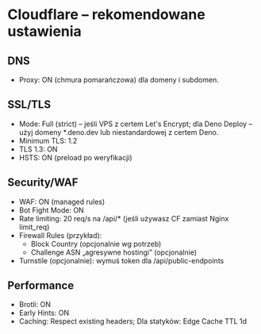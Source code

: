 # Cloudflare – rekomendowane ustawienia

## DNS
- Proxy: ON (chmura pomarańczowa) dla domeny i subdomen.

## SSL/TLS
- Mode: Full (strict) – jeśli VPS z certem Let's Encrypt; dla Deno Deploy – użyj domeny *.deno.dev lub niestandardowej z certem Deno.
- Minimum TLS: 1.2
- TLS 1.3: ON
- HSTS: ON (preload po weryfikacji)

## Security/WAF
- WAF: ON (managed rules)
- Bot Fight Mode: ON
- Rate limiting: 20 req/s na /api/* (jeśli używasz CF zamiast Nginx limit_req)
- Firewall Rules (przykład):
  - Block Country (opcjonalnie wg potrzeb)
  - Challenge ASN „agresywne hostingi” (opcjonalnie)
- Turnstile (opcjonalnie): wymuś token dla /api/public-endpoints

## Performance
- Brotli: ON
- Early Hints: ON
- Caching: Respect existing headers; Dla statyków: Edge Cache TTL 1d
